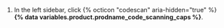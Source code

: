 1. In the left sidebar, click {% octicon "codescan" aria-hidden="true" %} **{% data variables.product.prodname_code_scanning_caps %}**.
